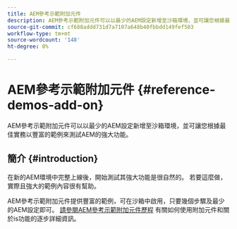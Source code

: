 ```yaml
---
title: AEM參考示範附加元件
description: AEM參考示範附加元件可以以最少的AEM設定新增至沙箱環境，並可讓您根據最佳實務以豐富的範例來測試AEM的強大功能。
source-git-commit: cf688addd731d7a7107a648b40fbbdd149fef503
workflow-type: tm+mt
source-wordcount: '148'
ht-degree: 0%

---
```



# AEM參考示範附加元件 {#reference-demos-add-on}

AEM參考示範附加元件可以以最少的AEM設定新增至沙箱環境，並可讓您根據最佳實務以豐富的範例來測試AEM的強大功能。

## 簡介 {#introduction}

在新的AEM環境中完整上線後，開始測試其強大功能是很自然的。 若要這麼做，實際且強大的範例內容很有幫助。

AEM參考示範附加元件提供豐富的範例，可在沙箱中啟用，只要幾個步驟及最少的AEM設定即可。 [請參閱AEM參考示範附加元件歷程](/help/journey-sites/demos-add-on/overview.md) 有關如何使用附加元件和關於is功能的逐步詳細資訊。